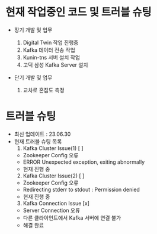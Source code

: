 # 현재 작업중인 코드 및 트러블 슈팅   

- 장기 개발 및 업무   
  1. Digital Twin 작업 진행중
  2. Kafka 데이터 전송 작업
  3. Kunin-tns 서버 설치 작업
  4. 고덕 삼성 Kafka Server 설치   

- 단기 개발 및 업무 
  1. 교차로 혼잡도 측정
     

# 트러블 슈팅 
- 최신 업데이트 : 23.06.30
- 현재 트러블 슈팅 목록
  1. Kafka Cluster Issue(1) [ ]
  - Zookeeper Config 오류
  - ERROR Unexpected exception, exiting abnormally
  - 현재 진행 중
  2. Kafka Cluster Issue(2) [ ]
  - Zookeeper Config 오류
  - Redirecting stderr to stdout : Permission denied 
  - 현재 진행 중
  3. Kafka Connection Issue [x]
  - Server Connection 오류
  - 다른 클라이언트에서 Kafka 서버에 연결 불가
  - 해결 완료
     

